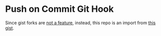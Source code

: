 # Push on Commit Git Hook

Since gist forks are [not a feature](https://stackoverflow.com/a/40407301), instead, this repo is an import from [this gist](https://gist.github.com/asankah/a6263bbd6081bffd031ca066e5177df2).
